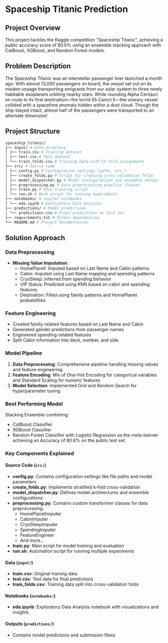 # Spaceship Titanic Prediction

## Project Overview
This project tackles the Kaggle competition "Spaceship Titanic", achieving a public accuracy score of 80.6% using an ensemble stacking approach with CatBoost, XGBoost, and Random Forest models.

## Problem Description
The Spaceship Titanic was an interstellar passenger liner launched a month ago. With almost 13,000 passengers on board, the vessel set out on its maiden voyage transporting emigrants from our solar system to three newly habitable exoplanets orbiting nearby stars. While rounding Alpha Centauri en route to its first destination—the torrid 55 Cancri E—the unwary vessel collided with a spacetime anomaly hidden within a dust cloud. Though the ship stayed intact, almost half of the passengers were transported to an alternate dimension!

## Project Structure

```bash
spaceship_titanic/
├── input/ # Data directory
│ ├── train.csv # Training dataset
│ ├── test.csv # Test dataset
│ └── train_folds.csv # Training data with CV fold assignments
├── src/ # Source code
│ ├── config.py # Configuration settings (paths, etc.)
│ ├── create_folds.py # Script for creating cross-validation folds
│ ├── model_dispatcher.py # Model configurations and ensemble setups
│ ├── preprocessing.py # Data preprocessing pipeline classes
│ ├── train.py # Main training script
│ └── run.sh # Bash script for running experiments
├── notebooks/ # Jupyter notebooks
│ └── eda.ipynb # Exploratory Data Analysis
├── predictions/ # Model predictions
│ └── predictions.csv # Final predictions on test set
├── requirements.txt # Python dependencies
└── README.md # Project documentation
```


## Solution Approach

### Data Preprocessing
- **Missing Value Imputation**:
  - HomePlanet: Imputed based on Last Name and Cabin patterns
  - Cabin: Imputed using Last Name mapping and spending patterns
  - CryoSleep: Inferred from spending behavior
  - VIP Status: Predicted using KNN based on cabin and spending features
  - Destination: Filled using family patterns and HomePlanet probabilities

### Feature Engineering
- Created family-related features based on Last Name and Cabin
- Generated gender predictions from passenger names
- Engineered spending-related features
- Split Cabin information into deck, number, and side

### Model Pipeline
1. **Data Preprocessing**: Comprehensive pipeline handling missing values and feature engineering
2. **Feature Encoding**: Mix of One-Hot Encoding for categorical variables and Standard Scaling for numeric features
3. **Model Selection**: Implemented Grid and Random Search for hyperparameter tuning

### Best Performing Model
Stacking Ensemble combining:
- CatBoost Classifier
- XGBoost Classifier
- Random Forest Classifier
with Logistic Regression as the meta-learner achieving an Accuracy of 80.6% on the public test set.


### Key Components Explained

#### Source Code (`src/`)
- **config.py**: Contains configuration settings like file paths and model parameters
- **create_folds.py**: Implements stratified k-fold cross-validation
- **model_dispatcher.py**: Defines model architectures and ensemble configurations
- **preprocessing.py**: Contains custom transformer classes for data preprocessing:
  - HomePlanetImputer
  - CabinImputer
  - CryoSleepImputer
  - SpendingImputer
  - FeatureEngineer
  - And more...
- **train.py**: Main script for model training and evaluation
- **run.sh**: Automation script for running multiple experiments

#### Data (`input/`)
- **train.csv**: Original training data
- **test.csv**: Test data for final predictions
- **train_folds.csv**: Training data split into cross-validation folds

#### Notebooks (`notebooks/`)
- **eda.ipynb**: Exploratory Data Analysis notebook with visualizations and insights

#### Outputs (`predictions/`)
- Contains model predictions and submission filess